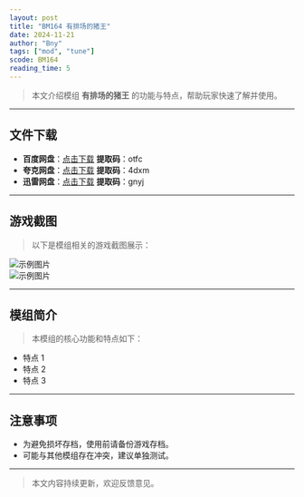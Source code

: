 ```yaml
---
layout: post
title: "BM164 有排场的猪王"
date: 2024-11-21
author: "Bny"
tags: ["mod", "tune"]
scode: BM164
reading_time: 5
---
```


> 本文介绍模组 **有排场的猪王** 的功能与特点，帮助玩家快速了解并使用。

---





## 文件下载
- **百度网盘**：[点击下载](https://pan.baidu.com/s/1m5KDtnRNxzKrvAGrQQYE9Q?pwd=otfc)  **提取码**：otfc  
- **夸克网盘**：[点击下载](https://pan.quark.cn/s/4c318bebabd8?pwd=4dxm)  **提取码**：4dxm  
- **迅雷网盘**：[点击下载](https://pan.xunlei.com/s/VOCCbgopT6HEhQNKwFrSCvx-A1?pwd=gnyj)  **提取码**：gnyj  

---

## 游戏截图
> 以下是模组相关的游戏截图展示：

![示例图片](https://example.com/screenshot1.jpg)  
![示例图片](https://example.com/screenshot2.jpg)

---

## 模组简介
> 本模组的核心功能和特点如下：
- 特点 1
- 特点 2
- 特点 3

---

## 注意事项
- 为避免损坏存档，使用前请备份游戏存档。
- 可能与其他模组存在冲突，建议单独测试。

---

> 本文内容持续更新，欢迎反馈意见。

